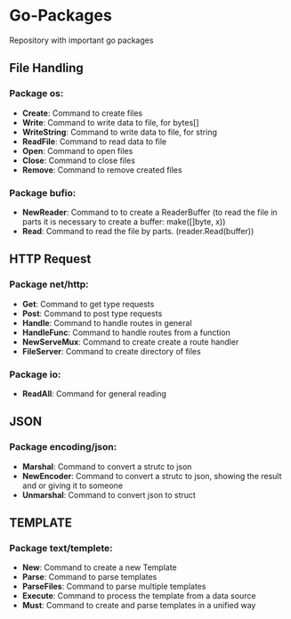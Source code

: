 # Go-Packages
Repository with important go packages

## File Handling

### Package os:
* **Create**: Command to create files
* **Write**: Command to write data to file, for bytes[]
* **WriteString**: Command to write data to file, for string
* **ReadFile**: Command to read data to file
* **Open**: Command to open files
* **Close**: Command to close files
* **Remove**: Command to remove created files

### Package bufio:
* **NewReader**: Command to to create a ReaderBuffer (to read the file in parts it is necessary to create a buffer: make([]byte, x))
* **Read**: Command to read the file by parts. (reader.Read(buffer))

## HTTP Request

### Package net/http:
* **Get**: Command to get type requests
* **Post**: Command to post type requests
* **Handle**: Command to handle routes in general
* **HandleFunc**: Command to handle routes from a function
* **NewServeMux**: Command to create create a route handler
* **FileServer**: Command to create directory of files

### Package io:
* **ReadAll**: Command for general reading

## JSON

### Package encoding/json:
* **Marshal**: Command to convert a strutc to json
* **NewEncoder**: Command to convert a strutc to json, showing the result and or giving it to someone
* **Unmarshal**: Command to convert json to struct

## TEMPLATE

### Package text/templete:
* **New**: Command to create a new Template
* **Parse**: Command to parse templates
* **ParseFiles**: Command to parse multiple templates
* **Execute**: Command to process the template from a data source
* **Must**: Command to create and parse templates in a unified way